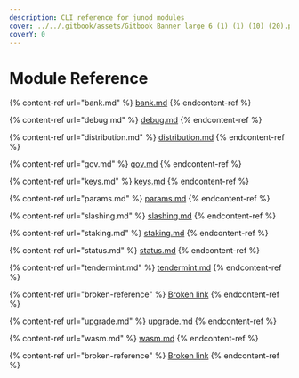 ```yaml
---
description: CLI reference for junod modules
cover: ../../.gitbook/assets/Gitbook Banner large 6 (1) (1) (10) (20).png
coverY: 0
---
```


# Module Reference

{% content-ref url="bank.md" %}
[bank.md](bank.md)
{% endcontent-ref %}

{% content-ref url="debug.md" %}
[debug.md](debug.md)
{% endcontent-ref %}

{% content-ref url="distribution.md" %}
[distribution.md](distribution.md)
{% endcontent-ref %}

{% content-ref url="gov.md" %}
[gov.md](gov.md)
{% endcontent-ref %}

{% content-ref url="keys.md" %}
[keys.md](keys.md)
{% endcontent-ref %}

{% content-ref url="params.md" %}
[params.md](params.md)
{% endcontent-ref %}

{% content-ref url="slashing.md" %}
[slashing.md](slashing.md)
{% endcontent-ref %}

{% content-ref url="staking.md" %}
[staking.md](staking.md)
{% endcontent-ref %}

{% content-ref url="status.md" %}
[status.md](status.md)
{% endcontent-ref %}

{% content-ref url="tendermint.md" %}
[tendermint.md](tendermint.md)
{% endcontent-ref %}

{% content-ref url="broken-reference" %}
[Broken link](broken-reference)
{% endcontent-ref %}

{% content-ref url="upgrade.md" %}
[upgrade.md](upgrade.md)
{% endcontent-ref %}

{% content-ref url="wasm.md" %}
[wasm.md](wasm.md)
{% endcontent-ref %}

{% content-ref url="broken-reference" %}
[Broken link](broken-reference)
{% endcontent-ref %}

